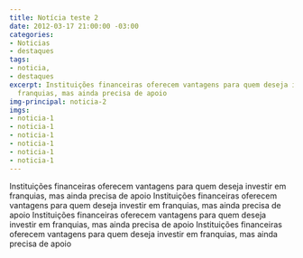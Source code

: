 ```yaml
---
title: Notícia teste 2
date: 2012-03-17 21:00:00 -03:00
categories:
- Noticias
- destaques
tags:
- noticia,
- destaques
excerpt: Instituições financeiras oferecem vantagens para quem deseja investir em
  franquias, mas ainda precisa de apoio
img-principal: noticia-2
imgs:
- noticia-1
- noticia-1
- noticia-1
- noticia-1
- noticia-1
- noticia-1
---
```


Instituições financeiras oferecem vantagens para quem deseja investir em franquias, mas ainda precisa de apoio Instituições financeiras oferecem vantagens para quem deseja investir em franquias, mas ainda precisa de apoio Instituições financeiras oferecem vantagens para quem deseja investir em franquias, mas ainda precisa de apoio Instituições financeiras oferecem vantagens para quem deseja investir em franquias, mas ainda precisa de apoio